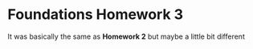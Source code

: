 # Foundations Homework 3
It was basically the same as **Homework 2** but maybe a little bit different
